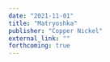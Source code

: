 ```yaml
---
date: "2021-11-01"
title: "Matryoshka"
publisher: "Copper Nickel"
external_link: ""
forthcoming: true
---
```

